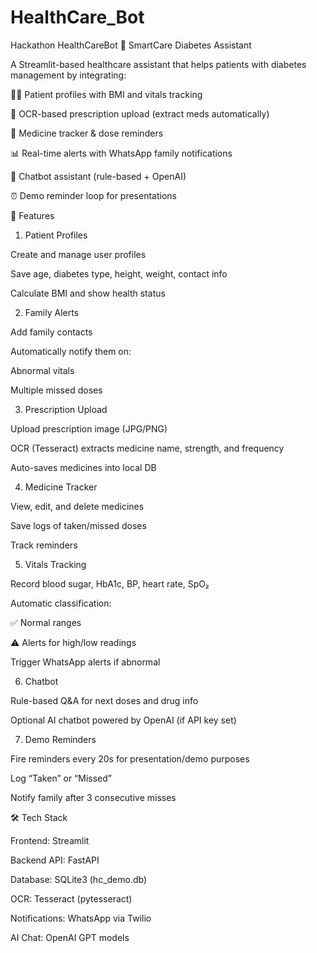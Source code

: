 # HealthCare_Bot
Hackathon HealthCareBot
🏥 SmartCare Diabetes Assistant

A Streamlit-based healthcare assistant that helps patients with diabetes management by integrating:

🧑‍⚕️ Patient profiles with BMI and vitals tracking

📄 OCR-based prescription upload (extract meds automatically)

💊 Medicine tracker & dose reminders

📊 Real-time alerts with WhatsApp family notifications

🤖 Chatbot assistant (rule-based + OpenAI)

⏰ Demo reminder loop for presentations

🚀 Features
1. Patient Profiles

Create and manage user profiles

Save age, diabetes type, height, weight, contact info

Calculate BMI and show health status

2. Family Alerts

Add family contacts

Automatically notify them on:

Abnormal vitals

Multiple missed doses

3. Prescription Upload

Upload prescription image (JPG/PNG)

OCR (Tesseract) extracts medicine name, strength, and frequency

Auto-saves medicines into local DB

4. Medicine Tracker

View, edit, and delete medicines

Save logs of taken/missed doses

Track reminders

5. Vitals Tracking

Record blood sugar, HbA1c, BP, heart rate, SpO₂

Automatic classification:

✅ Normal ranges

⚠️ Alerts for high/low readings

Trigger WhatsApp alerts if abnormal

6. Chatbot

Rule-based Q&A for next doses and drug info

Optional AI chatbot powered by OpenAI (if API key set)

7. Demo Reminders

Fire reminders every 20s for presentation/demo purposes

Log “Taken” or “Missed”

Notify family after 3 consecutive misses

🛠️ Tech Stack

Frontend: Streamlit

Backend API: FastAPI 

Database: SQLite3 (hc_demo.db)

OCR: Tesseract (pytesseract)

Notifications: WhatsApp via Twilio

AI Chat: OpenAI GPT models

